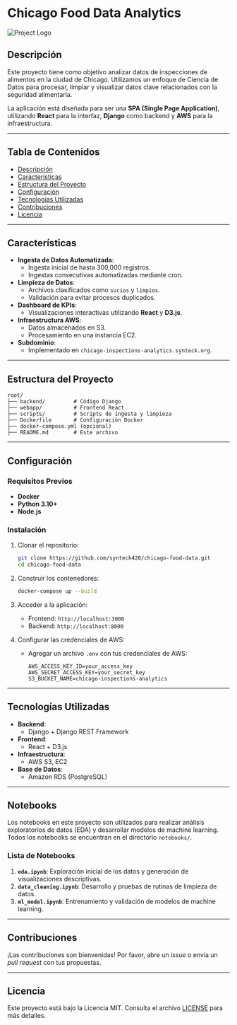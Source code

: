 
# Chicago Food Data Analytics

![Project Logo](https://example.com/logo.png)

## Descripción

Este proyecto tiene como objetivo analizar datos de inspecciones de alimentos en la ciudad de Chicago. Utilizamos un enfoque de Ciencia de Datos para procesar, limpiar y visualizar datos clave relacionados con la seguridad alimentaria.

La aplicación está diseñada para ser una **SPA (Single Page Application)**, utilizando **React** para la interfaz, **Django** como backend y **AWS** para la infraestructura.

---

## Tabla de Contenidos

- [Descripción](#descripción)
- [Características](#características)
- [Estructura del Proyecto](#estructura-del-proyecto)
- [Configuración](#configuración)
- [Tecnologías Utilizadas](#tecnologías-utilizadas)
- [Contribuciones](#contribuciones)
- [Licencia](#licencia)

---

## Características

- **Ingesta de Datos Automatizada**:
  - Ingesta inicial de hasta 300,000 registros.
  - Ingestas consecutivas automatizadas mediante cron.
- **Limpieza de Datos**:
  - Archivos clasificados como `sucios` y `limpios`.
  - Validación para evitar procesos duplicados.
- **Dashboard de KPIs**:
  - Visualizaciones interactivas utilizando **React** y **D3.js**.
- **Infraestructura AWS**:
  - Datos almacenados en S3.
  - Procesamiento en una instancia EC2.
- **Subdominio**:
  - Implementado en `chicago-inspections-analytics.synteck.org`.

---

## Estructura del Proyecto

```
root/
├── backend/         # Código Django
├── webapp/          # Frontend React
├── scripts/         # Scripts de ingesta y limpieza
├── Dockerfile       # Configuración Docker
├── docker-compose.yml (opcional)
├── README.md        # Este archivo
```

---

## Configuración

### Requisitos Previos

- **Docker**
- **Python 3.10+**
- **Node.js**

### Instalación

1. Clonar el repositorio:
   ```bash
   git clone https://github.com/synteck428/chicago-food-data.git
   cd chicago-food-data
   ```

2. Construir los contenedores:
   ```bash
   docker-compose up --build
   ```

3. Acceder a la aplicación:
   - Frontend: `http://localhost:3000`
   - Backend: `http://localhost:8000`

4. Configurar las credenciales de AWS:
   - Agregar un archivo `.env` con tus credenciales de AWS:
     ```env
     AWS_ACCESS_KEY_ID=your_access_key
     AWS_SECRET_ACCESS_KEY=your_secret_key
     S3_BUCKET_NAME=chicago-inspections-analytics
     ```

---

## Tecnologías Utilizadas

- **Backend**:
  - Django + Django REST Framework
- **Frontend**:
  - React + D3.js
- **Infraestructura**:
  - AWS S3, EC2
- **Base de Datos**:
  - Amazon RDS (PostgreSQL)

---

## Notebooks

Los notebooks en este proyecto son utilizados para realizar análisis exploratorios de datos (EDA) y desarrollar modelos de machine learning. Todos los notebooks se encuentran en el directorio `notebooks/`.

### Lista de Notebooks

1. **`eda.ipynb`**: Exploración inicial de los datos y generación de visualizaciones descriptivas.
2. **`data_cleaning.ipynb`**: Desarrollo y pruebas de rutinas de limpieza de datos.
3. **`ml_model.ipynb`**: Entrenamiento y validación de modelos de machine learning.


---

## Contribuciones

¡Las contribuciones son bienvenidas! Por favor, abre un *issue* o envía un *pull request* con tus propuestas.

---

## Licencia

Este proyecto está bajo la Licencia MIT. Consulta el archivo [LICENSE](./LICENSE) para más detalles.
